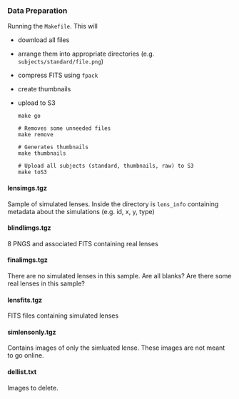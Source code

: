 
### Data Preparation

Running the `Makefile`.  This will

* download all files
* arrange them into appropriate directories (e.g. `subjects/standard/file.png`)
* compress FITS using `fpack`
* create thumbnails
* upload to S3

      make go
      
      # Removes some unneeded files
      make remove
      
      # Generates thumbnails
      make thumbnails
      
      # Upload all subjects (standard, thumbnails, raw) to S3
      make toS3

#### lensimgs.tgz
Sample of simulated lenses.  Inside the directory is `lens_info` containing metadata about the simulations (e.g. id, x, y, type)

#### blindlimgs.tgz
8 PNGS and associated FITS containing real lenses

#### finalimgs.tgz
There are no simulated lenses in this sample.  Are all blanks?  Are there some real lenses in this sample?

#### lensfits.tgz
FITS files containing simulated lenses

#### simlensonly.tgz
Contains images of only the simluated lense.  These images are not meant to go online.

#### dellist.txt
Images to delete.